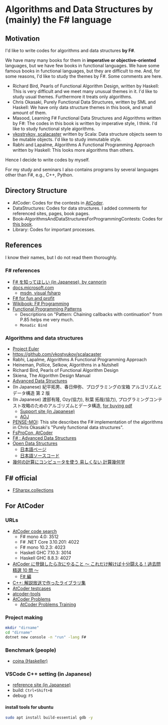 # Algorithms and Data Structures by (mainly) the F# language

## Motivation

I'd like to write codes for algorithms and data structures **by F#**.

We have many many books for them in **imperative or objective-oriented** languages,
but we have few books in functional languages.
We have some famous books in functional languages,
but they are difficult to me.
And, for some reasons, I'd like to study the themes by F#.
Some comments are here.

- Richard Bird, Pearls of Functional Algorithm Design, written by Haskell:
  This is very difficult and we meet many unusual themes in it.
  I'd like to study usual themes.
  Furthermore it treats only algorithms.
- Chris Okasaki, Purely Functional Data Structures, written by SML and Haskell:
  We have only data structure themes in this book,
  and small amount of them.
- Masood, Learning F# Functional Data Structures and Algorithms written by F#:
  The codes in this book is written by imperative style, I think.
  I'd like to study functional style algorithms.
- [vkostrykov, scalacaster](https://github.com/vkostyukov/scalacaster) written by Scala:
  Data structure objects seem to be mutable objects.
  I'd like to study immutable style.
- Rabhi and Lapalme, Algorithms A Functional Programming Approach written by Haskell:
  This looks more algorithms than others.

Hence I decide to write codes by myself.

For my study and seminars I also contains programs by several languages other than F#,
e.g., C++, Python.

## Directory Structure

- AtCoder: Codes for the contests in [AtCoder](https://atcoder.jp/).
- DataStructures: Codes for data structures.
  I added comments for referenced sites, pages, book pages.
- Book-AlgorithmsAndDataStructuresForProgrammingContests:
  Codes for [this book](https://tatsu-zine.com/books/algorithm-and-datastructure).
- Library: Codes for important processes.

## References

I know their names, but I do not read them thoroughly.

### F# references

- [F# を知ってほしい (in Japanese), by cannorin](https://qiita.com/cannorin/items/59d79cc9a3b64c761cd4)
- [docs.microsoft.com](https://docs.microsoft.com/en-us/dotnet/fsharp/)
  - [msdn, visual fsharp](https://msdn.microsoft.com/ja-jp/visualfsharpdocs/conceptual/visual-fsharp)
- [F# for fun and profit](https://fsharpforfunandprofit.com/)
- [Wikibook: F# Programming](https://en.wikibooks.org/wiki/F_Sharp_Programming)
- [Functional Programming Patterns](https://www.slideshare.net/ScottWlaschin/fp-patterns-ndc-london2014)
  - Descriptions on "Pattern: Chaining callbacks with continuation" from P.85 helps me very much.
  - `Monadic Bind`

### Algorithms and data structures

- [Project Euler](https://projecteuler.net/)
- <https://github.com/vkostyukov/scalacaster>
- Rabhi, Lapalme, Algorithms A Functional Programming Approach
- Heineman, Pollice, Selkow, Algorithms in a Nutshell
- Richard Bird, Pearls of Functional Algorithm Design
- Skiena, The Algorithm Design Manual
- [Advanced Data Structures](https://en.wikibooks.org/wiki/F_Sharp_Programming/Advanced_Data_Structures)
- (In Japanese) 紀平拓男、春日伸弥、プログラミングの宝箱 アルゴリズムとデータ構造 第 2 版
- (In Japanese) 渡部有隆, Ozy(協力), 秋葉 拓哉(協力), プログラミングコンテスト攻略のためのアルゴリズムとデータ構造, [for buying pdf](https://tatsu-zine.com/books/algorithm-and-datastructure)
  - [Support site (in Japanese)](https://book.mynavi.jp/support/pc/5295/)
  - [AOJ](http://judge.u-aizu.ac.jp/)
- [PENSE-MOI](http://lepensemoi.free.fr/index.php/tag/data-structure):
  This site describes the F# implementation of the algorithms in Chris Okasaki's "Purely functional data structures".
- [FsProCon, AtCoder](https://github.com/natsukium/FsProCon/tree/master/src)
- [F# : Advanced Data Structures](https://en.wikibooks.org/wiki/F_Sharp_Programming/Advanced_Data_Structures)
- [Open Data Structures](http://opendatastructures.org/)
  - [日本語ページ](https://sites.google.com/view/open-data-structures-ja)
  - [日本語ソースコード](https://github.com/spinute/ods)
- [幾何の計算にコンピュータを使う 易しくない 計算幾何学](https://www.nakanihon.co.jp/gijyutsu/Shimada/Computational%20geometry/index.html)

## F# official

- [FSharpx.collections](https://github.com/fsprojects/FSharpx.Collections/tree/master/src/FSharpx.Collections)

## For AtCoder

### URLs

- [AtCoder code search](https://twitter.com/rsk0315_h4x/status/1273556940912603145)
  - F# mono 4.0: 3512
  - F# .NET Core 3.10.201: 4022
  - F# mono 10.2.3: 4023
  - Haskell GHC 7.10.3: 3014
  - Haskell GHC 8.8.3: 4027
- [AtCoder に登録したら次にやること ～ これだけ解けば十分闘える！過去問精選 10 問 ～](https://qiita.com/drken/items/fd4e5e3630d0f5859067)
  - [F# 編](https://qiita.com/kuuso1/items/606b75c172cafa1d07f6)
- [C++: 解説放送で作ったライブラリ集](https://github.com/atcoder-live/library)
- [AtCoder testcases](https://www.dropbox.com/sh/nx3tnilzqz7df8a/AAAYlTq2tiEHl5hsESw6-yfLa?dl=0)
- [atcoder-tools](https://github.com/kyuridenamida/atcoder-tools)
- [AtCoder Problems](https://kenkoooo.com/atcoder)
  - [AtCoder Problems Training](https://kenkoooo.com/atcoder/#/training)

### Project making

```sh
mkdir "dirname"
cd "dirname"
dotnet new console -n "run" -lang F#
```

### Benchmark (people)

- [cojna (Haskeller)](https://atcoder.jp/users/cojna/history)

### VSCode C++ setting (in Japanese)

- [reference site (in Japanese)](https://qiita.com/2019Shun/items/5ab290a4117a00e373b6)
- build: `Ctrl+Shift+B`
- debug: `F5`

#### install tools for ubuntu

```sh
sudo apt install build-essential gdb -y
```
